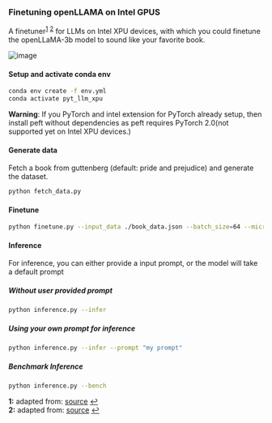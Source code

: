 ### Finetuning openLLAMA on Intel GPUS

A finetuner<sup id="a1">[1](#f1)</sup> <sup id="a2">[2](#f2)</sup> for LLMs on Intel XPU devices, with which you could finetune the openLLaMA-3b model to sound like your favorite book.

![image](https://github.com/rahulunair/tiny_llm_finetuning/assets/786476/f060f4f4-f85e-42e5-82c7-fb95fad932fd)


#### Setup and activate conda env

```bash
conda env create -f env.yml
conda activate pyt_llm_xpu
```

**Warning**: If you PyTorch and intel extension for PyTorch already setup, then install peft without dependencies as peft requires PyTorch 2.0(not supported yet on Intel XPU devices.)

#### Generate data

Fetch a book from guttenberg (default: pride and prejudice) and generate the dataset.

```python
python fetch_data.py
```

#### Finetune

```bash
python finetune.py --input_data ./book_data.json --batch_size=64 --micro_batch_size=16 --num_steps=300
```

#### Inference

For inference, you can either provide a input prompt, or the model will take a default prompt

##### Without user provided prompt

```bash
python inference.py --infer
```

##### Using your own prompt for inference

```bash
python inference.py --infer --prompt "my prompt"
```

##### Benchmark Inference

```bash
python inference.py --bench
```
<b id="f1">1:</b> adapted from: [source](https://github.com/modal-labs/doppel-bot/blob/main/src/finetune.py) [↩](#a1)  
<b id="f2">2:</b> adapted from: [source](https://github.com/tloen/alpaca-lora/blob/65fb8225c09af81feb5edb1abb12560f02930703/finetune.py) [↩](#a2)
